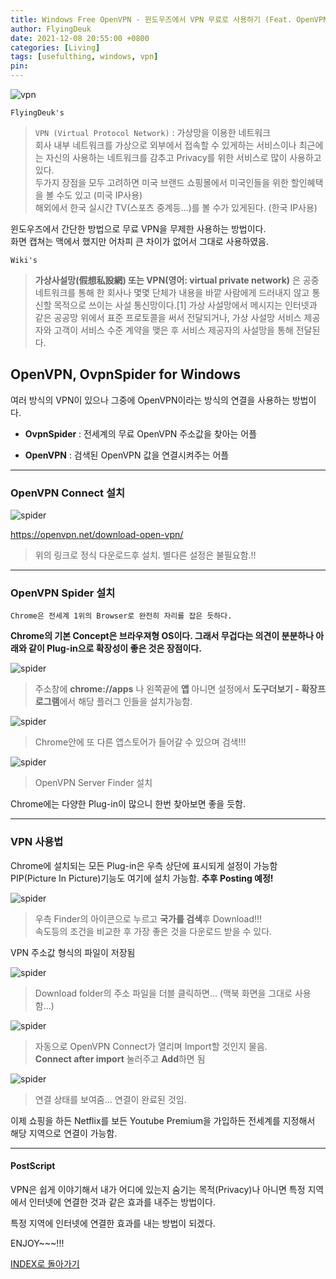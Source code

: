 ```yaml
---
title: Windows Free OpenVPN - 윈도우즈에서 VPN 무료로 사용하기 (Feat. OpenVPN OvpnSpider)
author: FlyingDeuk
date: 2021-12-08 20:55:00 +0800
categories: [Living]
tags: [usefulthing, windows, vpn]
pin:
---
```


![vpn](/img/living/vpn/vpn.png)

`FlyingDeuk's`
> `VPN (Virtual Protocol Network)` : 가상망을 이용한 네트워크 <br>
회사 내부 네트워크를 가상으로 외부에서 접속할 수 있게하는 서비스이나 최근에는 자신의 사용하는 네트워크를 감추고 Privacy를 위한 서비스로 많이 사용하고 있다. <br>
두가지 장점을 모두 고려하면 미국 브랜드 쇼핑몰에서 미국인들을 위한 할인혜택을 볼 수도 있고 (미국 IP사용) <br>
해외에서 한국 실시간 TV(스포츠 중계등...)를 볼 수가 있게된다. (한국 IP사용) <br>

윈도우즈에서 간단한 방법으로 무료 VPN을 무제한 사용하는 방법이다.<br>
화면 캡쳐는 맥에서 했지만 어차피 큰 차이가 없어서 그대로 사용하였음.

`Wiki's`
> **가상사설망(假想私設網) 또는 VPN(영어: virtual private network)** 은 공중 네트워크를 통해 한 회사나 몇몇 단체가 내용을 바깥 사람에게 드러내지 않고 통신할 목적으로 쓰이는 사설 통신망이다.[1] 가상 사설망에서 메시지는 인터넷과 같은 공공망 위에서 표준 프로토콜을 써서 전달되거나, 가상 사설망 서비스 제공자와 고객이 서비스 수준 계약을 맺은 후 서비스 제공자의 사설망을 통해 전달된다.


## OpenVPN, OvpnSpider for Windows
여러 방식의 VPN이 있으나 그중에 OpenVPN이라는 방식의 연결을 사용하는 방법이다.

- **OvpnSpider** : 전세계의 무료 OpenVPN 주소값을 찾아는 어플

- **OpenVPN** : 검색된 OpenVPN 값을 연결시켜주는 어플

--------

### OpenVPN Connect 설치
![spider](/img/living/vpn/download_mac.jpg)

<https://openvpn.net/download-open-vpn/>
>위의 링크로 정식 다운로드후 설치. 별다른 설정은 불필요함.!! <br>

-----------

### OpenVPN Spider 설치

`Chrome은 전세계 1위의 Browser로 완전히 자리를 잡은 듯하다.`

**Chrome의 기본 Concept은 브라우져형 OS이다. 그래서 무겁다는 의견이 분분하나 아래와 같이 Plug-in으로 확장성이 좋은 것은 장점이다.**

![spider](/img/living/vpn/store_mac.jpg)
>주소창에 **chrome://apps** 나 왼쪽끝에 **앱** 아니면 설정에서 **도구더보기 - 확장프로그램**에서 해당 플러그 인들을 설치가능함.

![spider](/img/living/vpn/chrome_mac.jpg)
>Chrome안에 또 다른 앱스토어가 들어갈 수 있으며 검색!!!

![spider](/img/living/vpn/chrome_mac1.jpg)
>OpenVPN Server Finder 설치

Chrome에는 다양한 Plug-in이 많으니 한번 찾아보면 좋을 듯함.

-------------

### VPN 사용법
Chrome에 설치되는 모든 Plug-in은 우측 상단에 표시되게 설정이 가능함 <br>
PIP(Picture In Picture)기능도 여기에 설치 가능함. __추후 Posting 예정!__<br>

![spider](/img/living/vpn/chrome_mac2.jpg)


>우측 Finder의 아이콘으로 누르고 **국가를 검색**후 Download!!!<br>
속도등의 조건을 비교한 후 가장 좋은 것을 다운로드 받을 수 있다.

VPN 주소값 형식의 파일이 저장됨

![spider](/img/living/vpn/vpnfile_mac.jpg)
>Download folder의 주소 파일을 더블 클릭하면... (맥북 화면을 그대로 사용함...)

![spider](/img/living/vpn/connect_mac.jpg)
>자동으로 OpenVPN Connect가 열리며 Import할 것인지 물음. <br>
**Connect after import** 눌러주고 **Add**하면 됨

![spider](/img/living/vpn/import_mac.jpg)
>연결 상태를 보여줌... 연결이 완료된 것임.

이제 쇼핑을 하든 Netflix를 보든 Youtube Premium을 가입하든 전세계를 지정해서 해당 지역으로 연결이 가능함.

----------

#### PostScript
VPN은 쉽게 이야기해서 내가 어디에 있는지 숨기는 목적(Privacy)나 아니면 특정 지역에서 인터넷에 연결한 것과 같은 효과를 내주는 방법이다. <br>

특정 지역에 인터넷에 연결한 효과를 내는 방법이 되겠다.

ENJOY~~~!!!

[INDEX로 돌아가기](/posts/windows/)
